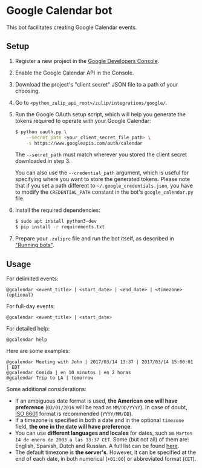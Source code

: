 # Google Calendar bot

This bot facilitates creating Google Calendar events.

## Setup

1. Register a new project in the
   [Google Developers Console](https://console.developers.google.com/start).
2. Enable the Google Calendar API in the Console.
3. Download the project's "client secret" JSON file to a path of your choosing.
4. Go to `<python_zulip_api_root>/zulip/integrations/google/`.
5. Run the Google OAuth setup script, which will help you generate the
   tokens required to operate with your Google Calendar:

    ```bash
    $ python oauth.py \
        --secret_path <your_client_secret_file_path> \
        -s https://www.googleapis.com/auth/calendar
    ```

   The `--secret_path` must match wherever you stored the client secret
   downloaded in step 3.

   You can also use the `--credential_path` argument, which is useful for
   specifying where you want to store the generated tokens. Please note
   that if you set a path different to `~/.google_credentials.json`, you
   have to modify the `CREDENTIAL_PATH` constant in the bot's
   `google_calendar.py` file.
6. Install the required dependencies:

    ```bash
    $ sudo apt install python3-dev
    $ pip install -r requirements.txt
    ```
7. Prepare your `.zuliprc` file and run the bot itself, as described in
   ["Running bots"](https://chat.zulip.org/api/running-bots).

## Usage

For delimited events:

    @gcalendar <event_title> | <start_date> | <end_date> | <timezone> (optional)

For full-day events:

    @gcalendar <event_title> | <start_date>

For detailed help:

    @gcalendar help

Here are some examples:

    @gcalendar Meeting with John | 2017/03/14 13:37 | 2017/03/14 15:00:01 | EDT
    @gcalendar Comida | en 10 minutos | en 2 horas
    @gcalendar Trip to LA | tomorrow


Some additional considerations:

- If an ambiguous date format is used, **the American one will have preference**
  (`03/01/2016` will be read as `MM/DD/YYYY`). In case of doubt,
  [ISO 8601](https://en.wikipedia.org/wiki/ISO_8601) format is recommended
  (`YYYY/MM/DD`).
- If a timezone is specified in both a date and in the optional `timezone`
  field, **the one in the date will have preference**.
- You can use **different languages and locales** for dates, such as
  `Martes 14 de enero de 2003 a las 13:37 CET`. Some (but not all) of them are:
  English, Spanish, Dutch and Russian. A full list can be found
  [here](https://dateparser.readthedocs.io/en/latest/#supported-languages).
- The default timezone is **the server\'s**. However, it can be specified at
  the end of each date, in both numerical (`+01:00`) or abbreviated format
  (`CET`).
